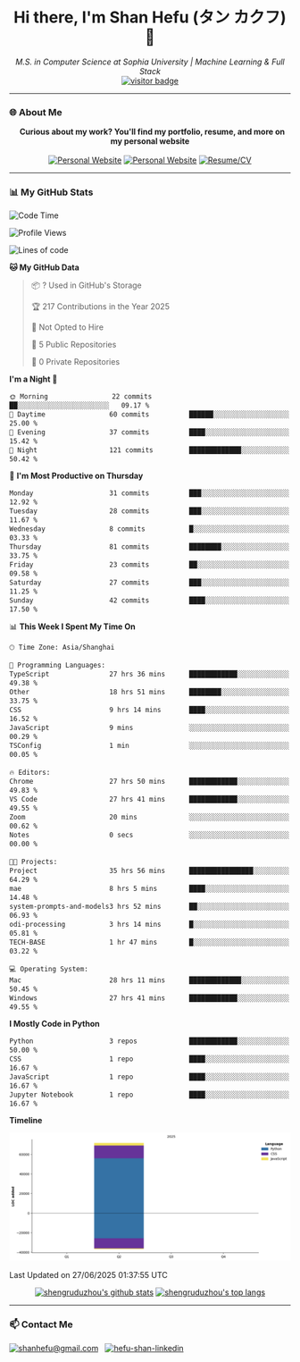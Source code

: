 <h1 align="center">
  Hi there, I'm Shan Hefu (タン カクフ) 👋
</h1>

<p align="center">
  <em>M.S. in Computer Science at Sophia University | Machine Learning & Full Stack </em>
  <br />
  <a href="https://github.com/shengruduzhou">
    <img src="https://visitor-badge.laobi.icu/badge?page_id=shengruduzhou.shengruduzhou&left_text=Visitors" alt="visitor badge"/>
  </a>
</p>

---

### 🌐 About Me

<p align="center">
  <b>Curious about my work? You'll find my portfolio, resume, and more on my personal website</b>
  <br><br>
  <a href="http://shengruduzhou.github.io/" target="blank" rel="noreferrer"><img src="https://img.shields.io/badge/Mypage-222222?style=for-the-badge&logo=githubpages&logoColor=white" alt="Personal Website"/></a>
  <a href="https://shengruduzhou.github.io/portfolio.html" target="blank" rel="noreferrer"><img src="https://img.shields.io/badge/Portfolio-28a745?style=for-the-badge&logo=google-chrome&logoColor=white" alt="Personal Website"/></a>
  <a href="https://shengruduzhou.github.io/about%20me/2025/06/05/Introduction.html" target="blank" rel="noreferrer"><img src="https://img.shields.io/badge/Resume-d14836?style=for-the-badge&logo=reactiveresume&logoColor=white" alt="Resume/CV"/></a>
</p>
</p>

---

### 📊 My GitHub Stats

<!--START_SECTION:waka-->
![Code Time](http://img.shields.io/badge/Code%20Time-96%20hrs%2010%20mins-blue)

![Profile Views](http://img.shields.io/badge/Profile%20Views-145-blue)

![Lines of code](https://img.shields.io/badge/From%20Hello%20World%20I%27ve%20Written-71.5%20thousand%20lines%20of%20code-blue)

**🐱 My GitHub Data** 

> 📦 ? Used in GitHub's Storage 
 > 
> 🏆 217 Contributions in the Year 2025
 > 
> 🚫 Not Opted to Hire
 > 
> 📜 5 Public Repositories 
 > 
> 🔑 0 Private Repositories 
 > 
**I'm a Night 🦉** 

```text
🌞 Morning                22 commits          ██░░░░░░░░░░░░░░░░░░░░░░░   09.17 % 
🌆 Daytime                60 commits          ██████░░░░░░░░░░░░░░░░░░░   25.00 % 
🌃 Evening                37 commits          ████░░░░░░░░░░░░░░░░░░░░░   15.42 % 
🌙 Night                  121 commits         █████████████░░░░░░░░░░░░   50.42 % 
```
📅 **I'm Most Productive on Thursday** 

```text
Monday                   31 commits          ███░░░░░░░░░░░░░░░░░░░░░░   12.92 % 
Tuesday                  28 commits          ███░░░░░░░░░░░░░░░░░░░░░░   11.67 % 
Wednesday                8 commits           █░░░░░░░░░░░░░░░░░░░░░░░░   03.33 % 
Thursday                 81 commits          ████████░░░░░░░░░░░░░░░░░   33.75 % 
Friday                   23 commits          ██░░░░░░░░░░░░░░░░░░░░░░░   09.58 % 
Saturday                 27 commits          ███░░░░░░░░░░░░░░░░░░░░░░   11.25 % 
Sunday                   42 commits          ████░░░░░░░░░░░░░░░░░░░░░   17.50 % 
```


📊 **This Week I Spent My Time On** 

```text
🕑︎ Time Zone: Asia/Shanghai

💬 Programming Languages: 
TypeScript               27 hrs 36 mins      ████████████░░░░░░░░░░░░░   49.38 % 
Other                    18 hrs 51 mins      ████████░░░░░░░░░░░░░░░░░   33.75 % 
CSS                      9 hrs 14 mins       ████░░░░░░░░░░░░░░░░░░░░░   16.52 % 
JavaScript               9 mins              ░░░░░░░░░░░░░░░░░░░░░░░░░   00.29 % 
TSConfig                 1 min               ░░░░░░░░░░░░░░░░░░░░░░░░░   00.05 % 

🔥 Editors: 
Chrome                   27 hrs 50 mins      ████████████░░░░░░░░░░░░░   49.83 % 
VS Code                  27 hrs 41 mins      ████████████░░░░░░░░░░░░░   49.55 % 
Zoom                     20 mins             ░░░░░░░░░░░░░░░░░░░░░░░░░   00.62 % 
Notes                    0 secs              ░░░░░░░░░░░░░░░░░░░░░░░░░   00.00 % 

🐱‍💻 Projects: 
Project                  35 hrs 56 mins      ████████████████░░░░░░░░░   64.29 % 
mae                      8 hrs 5 mins        ████░░░░░░░░░░░░░░░░░░░░░   14.48 % 
system-prompts-and-models3 hrs 52 mins       ██░░░░░░░░░░░░░░░░░░░░░░░   06.93 % 
odi-processing           3 hrs 14 mins       █░░░░░░░░░░░░░░░░░░░░░░░░   05.81 % 
TECH-BASE                1 hr 47 mins        █░░░░░░░░░░░░░░░░░░░░░░░░   03.22 % 

💻 Operating System: 
Mac                      28 hrs 11 mins      █████████████░░░░░░░░░░░░   50.45 % 
Windows                  27 hrs 41 mins      ████████████░░░░░░░░░░░░░   49.55 % 
```

**I Mostly Code in Python** 

```text
Python                   3 repos             ████████████░░░░░░░░░░░░░   50.00 % 
CSS                      1 repo              ████░░░░░░░░░░░░░░░░░░░░░   16.67 % 
JavaScript               1 repo              ████░░░░░░░░░░░░░░░░░░░░░   16.67 % 
Jupyter Notebook         1 repo              ████░░░░░░░░░░░░░░░░░░░░░   16.67 % 
```



**Timeline**

![Lines of Code chart](https://raw.githubusercontent.com/shengruduzhou/shengruduzhou/main/assets/bar_graph.png)


 Last Updated on 27/06/2025 01:37:55 UTC
<!--END_SECTION:waka-->

<p align="center">
  <a href="https://github.com/shengruduzhou" target="_blank" rel="noreferrer">
    <a href="https://github.com/shengruduzhou" target="blank"><img src="https://github-readme-stats.vercel.app/api?username=shengruduzhou&show_icons=true&locale=en&theme=tokyonight&count_private=true" alt="shengruduzhou's github stats"/></a>
    <a href="https://github.com/shengruduzhou" target="blank"><img src="https://github-readme-stats.vercel.app/api/top-langs/?username=shengruduzhou&layout=compact&locale=en&theme=tokyonight" alt="shengruduzhou's top langs"/></a>
  </a>
</p>

---

### 📫 Contact Me

<p align="left">
  <a href="mailto:shanhefu@gmail.com" target="blank"><img align="center" src="https://img.shields.io/badge/Gmail-D14836?style=for-the-badge&logo=gmail&logoColor=white" alt="shanhefu@gmail.com" /></a>
  <a href="https://linkedin.com/in/hefu-shan-054b24361/" target="blank"><img align="center" src="https://img.shields.io/badge/LinkedIn-0077B5?style=for-the-badge&logo=linkedin&logoColor=white" alt="hefu-shan-linkedin" /></a>
</p>
